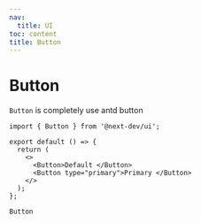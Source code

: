 ```yaml
---
nav:
  title: UI
toc: content
title: Button
---
```


# Button

`Button` is completely use antd button

```tsx | pure
import { Button } from '@next-dev/ui';

export default () => {
  return (
    <>
      <Button>Default </Button>
      <Button type="primary">Primary </Button>
    </>
  );
};
```

<code src="./demo.tsx">Button</code>
